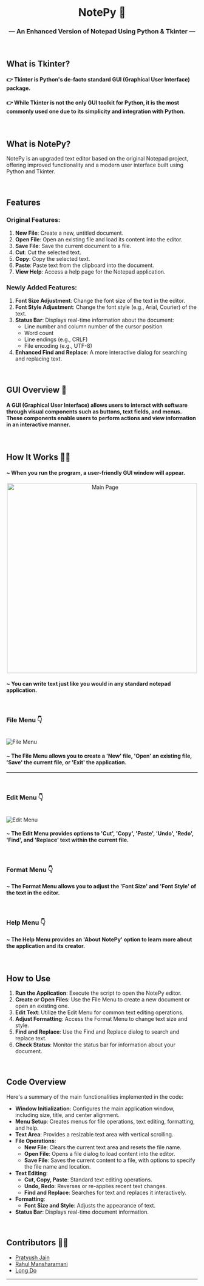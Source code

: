 
<h1 align="center">NotePy 📓</h1>

<h3 align="center"> &mdash; An Enhanced Version of Notepad Using Python & Tkinter &mdash;</h3>

&nbsp;

## What is Tkinter?

#### 👉 Tkinter is Python's de-facto standard GUI (Graphical User Interface) package.
#### 👉 While Tkinter is not the only GUI toolkit for Python, it is the most commonly used one due to its simplicity and integration with Python.

&nbsp;

## What is NotePy?

NotePy is an upgraded text editor based on the original Notepad project, offering improved functionality and a modern user interface built using Python and Tkinter.

&nbsp;

## Features

### Original Features:

1. **New File**: Create a new, untitled document.
2. **Open File**: Open an existing file and load its content into the editor.
3. **Save File**: Save the current document to a file.
4. **Cut**: Cut the selected text.
5. **Copy**: Copy the selected text.
6. **Paste**: Paste text from the clipboard into the document.
7. **View Help**: Access a help page for the Notepad application.

### Newly Added Features:

1. **Font Size Adjustment**: Change the font size of the text in the editor.
2. **Font Style Adjustment**: Change the font style (e.g., Arial, Courier) of the text.
3. **Status Bar**: Displays real-time information about the document:
   - Line number and column number of the cursor position
   - Word count
   - Line endings (e.g., CRLF)
   - File encoding (e.g., UTF-8)
4. **Enhanced Find and Replace**: A more interactive dialog for searching and replacing text.

&nbsp;

## GUI Overview 🧩

#### A GUI (Graphical User Interface) allows users to interact with software through visual components such as buttons, text fields, and menus. These components enable users to perform actions and view information in an interactive manner.

&nbsp;

## How It Works 👷‍♂️

#### ~ When you run the program, a user-friendly GUI window will appear.

<p align="center">
<img src="https://github.com/pratyushjain122/notepad-python/blob/master/Extra/Main.png" alt="Main Page" width=500px >
</p>

#### ~ You can write text just like you would in any standard notepad application.

&nbsp;

### File Menu 👇

<br>
<img src="https://github.com/pratyushjain122/notepad-python/blob/master/Extra/File%20Menu.png" alt="File Menu">

#### ~ The File Menu allows you to create a 'New' file, 'Open' an existing file, 'Save' the current file, or 'Exit' the application.

<hr>

&nbsp;

### Edit Menu 👇

<br>
<img src="https://github.com/pratyushjain122/notepad-python/blob/master/Extra/Edit%20Menu.png" alt="Edit Menu">

#### ~ The Edit Menu provides options to 'Cut', 'Copy', 'Paste', 'Undo', 'Redo', 'Find', and 'Replace' text within the current file.

&nbsp;

### Format Menu 👇

#### ~ The Format Menu allows you to adjust the 'Font Size' and 'Font Style' of the text in the editor.

&nbsp;

### Help Menu 👇

#### ~ The Help Menu provides an 'About NotePy' option to learn more about the application and its creator.

&nbsp;

## How to Use

1. **Run the Application**: Execute the script to open the NotePy editor.
2. **Create or Open Files**: Use the File Menu to create a new document or open an existing one.
3. **Edit Text**: Utilize the Edit Menu for common text editing operations.
4. **Adjust Formatting**: Access the Format Menu to change text size and style.
5. **Find and Replace**: Use the Find and Replace dialog to search and replace text.
6. **Check Status**: Monitor the status bar for information about your document.

&nbsp;

## Code Overview

Here's a summary of the main functionalities implemented in the code:

- **Window Initialization**: Configures the main application window, including size, title, and center alignment.
- **Menu Setup**: Creates menus for file operations, text editing, formatting, and help.
- **Text Area**: Provides a resizable text area with vertical scrolling.
- **File Operations**:
  - **New File**: Clears the current text area and resets the file name.
  - **Open File**: Opens a file dialog to load content into the editor.
  - **Save File**: Saves the current content to a file, with options to specify the file name and location.
- **Text Editing**:
  - **Cut, Copy, Paste**: Standard text editing operations.
  - **Undo, Redo**: Reverses or re-applies recent text changes.
  - **Find and Replace**: Searches for text and replaces it interactively.
- **Formatting**:
  - **Font Size and Style**: Adjusts the appearance of text.
- **Status Bar**: Displays real-time document information.

&nbsp;

## Contributors 👨‍💻

<ul>
<li><a href="https://github.com/pratyushjain122">Pratyush Jain</a></li>
<li><a href="https://github.com/mansharamani-rahul">Rahul Mansharamani</a></li>
<li><a href="https://github.com/longdo">Long Do</a></li>
</ul>

---
